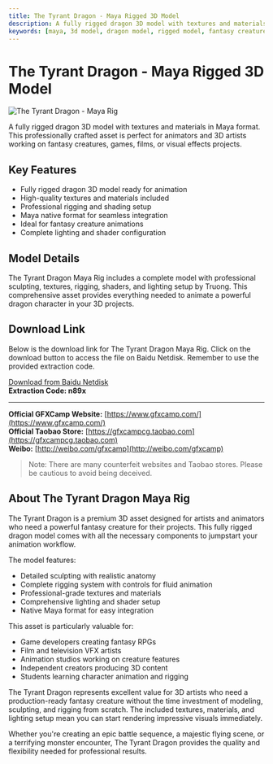 ```yaml
---
title: The Tyrant Dragon - Maya Rigged 3D Model
description: A fully rigged dragon 3D model with textures and materials in Maya format. Perfect for animators and 3D artists working on fantasy creatures.
keywords: [maya, 3d model, dragon model, rigged model, fantasy creature, 3d animation, maya rig, textured model, 3d asset]
---
```


# The Tyrant Dragon - Maya Rigged 3D Model

![The Tyrant Dragon - Maya Rig](https://www.gfxcamp.com/wp-content/uploads/2025/08/The-Tyrant-Dragon-Maya-Rig.jpg)

A fully rigged dragon 3D model with textures and materials in Maya format. This professionally crafted asset is perfect for animators and 3D artists working on fantasy creatures, games, films, or visual effects projects.

## Key Features

- Fully rigged dragon 3D model ready for animation
- High-quality textures and materials included
- Professional rigging and shading setup
- Maya native format for seamless integration
- Ideal for fantasy creature animations
- Complete lighting and shader configuration

## Model Details

The Tyrant Dragon Maya Rig includes a complete model with professional sculpting, textures, rigging, shaders, and lighting setup by Truong. This comprehensive asset provides everything needed to animate a powerful dragon character in your 3D projects.

## Download Link

Below is the download link for The Tyrant Dragon Maya Rig. Click on the download button to access the file on Baidu Netdisk. Remember to use the provided extraction code.

[Download from Baidu Netdisk](https://pan.baidu.com/s/1pNSqz5H6kHG8GMpZq5ajPg?pwd=n89x)  
**Extraction Code: n89x**

---

**Official GFXCamp Website:** [https://www.gfxcamp.com/](https://www.gfxcamp.com/)  
**Official Taobao Store:** [https://gfxcampcg.taobao.com](https://gfxcampcg.taobao.com)  
**Weibo:** [http://weibo.com/gfxcamp](http://weibo.com/gfxcamp)  

> Note: There are many counterfeit websites and Taobao stores. Please be cautious to avoid being deceived.

## About The Tyrant Dragon Maya Rig

The Tyrant Dragon is a premium 3D asset designed for artists and animators who need a powerful fantasy creature for their projects. This fully rigged dragon model comes with all the necessary components to jumpstart your animation workflow.

The model features:
- Detailed sculpting with realistic anatomy
- Complete rigging system with controls for fluid animation
- Professional-grade textures and materials
- Comprehensive lighting and shader setup
- Native Maya format for easy integration

This asset is particularly valuable for:
- Game developers creating fantasy RPGs
- Film and television VFX artists
- Animation studios working on creature features
- Independent creators producing 3D content
- Students learning character animation and rigging

The Tyrant Dragon represents excellent value for 3D artists who need a production-ready fantasy creature without the time investment of modeling, sculpting, and rigging from scratch. The included textures, materials, and lighting setup mean you can start rendering impressive visuals immediately.

Whether you're creating an epic battle sequence, a majestic flying scene, or a terrifying monster encounter, The Tyrant Dragon provides the quality and flexibility needed for professional results.